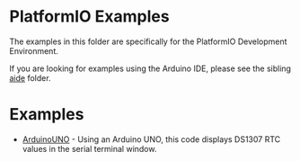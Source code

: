 # PlatformIO Examples
The examples in this folder are specifically for the PlatformIO Development Environment.

If you are looking for examples using the Arduino IDE, please see the sibling [aide](https://github.com/bobmixon/AdafruitDS1307RTCBreakout/tree/master/aide) folder.

# Examples
* [ArduinoUNO](https://github.com/bobmixon/AdafruitDS1307RTCBreakout/tree/master/pio/ArduinoUNO) - Using an Arduino UNO, this code displays DS1307 RTC values in the serial terminal window.


